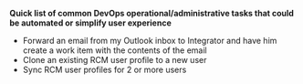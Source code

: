 **Quick list of common DevOps operational/administrative tasks that could be automated or simplify user experience**

	
- Forward an email from my Outlook inbox to Integrator and have him create a work item with the contents of the email
- Clone an existing RCM user profile to a new user
- Sync RCM user profiles for 2 or more users

